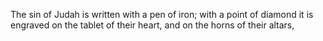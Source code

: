The sin of Judah is written with a pen of iron; with a point of diamond it is engraved on the tablet of their heart, and on the horns of their altars,
